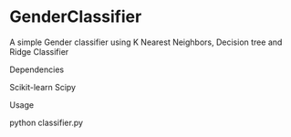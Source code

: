 # GenderClassifier
A simple Gender classifier using K Nearest Neighbors, Decision tree and Ridge Classifier


Dependencies

Scikit-learn
Scipy

Usage


python classifier.py


